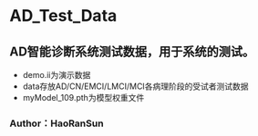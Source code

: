# AD_Test_Data
## AD智能诊断系统测试数据，用于系统的测试。
* demo.ii为演示数据
* data存放AD/CN/EMCI/LMCI/MCI各病理阶段的受试者测试数据
* myModel_109.pth为模型权重文件
### Author：HaoRanSun
